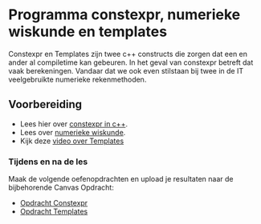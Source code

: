 # Programma constexpr, numerieke wiskunde en templates
Constexpr en Templates zijn twee c++ constructs die zorgen dat een en ander al compiletime kan gebeuren. In het geval van constexpr betreft dat vaak berekeningen. Vandaar dat we ook even stilstaan bij twee in de IT veelgebruikte numerieke rekenmethoden.

## Voorbereiding
- Lees hier over [constexpr in c++](https://www.geeksforgeeks.org/understanding-constexper-specifier-in-cpp/).
- Lees over [numerieke wiskunde](../../software/numerieke-wiskunde/numerieke-wiskunde.md).
- Kijk deze [video over Templates](https://www.youtube.com/watch?v=I-hZkUa9mIs)

### Tijdens en na de les
Maak de volgende oefenopdrachten en upload je resultaten naar de bijbehorende Canvas Opdracht:
- [Opdracht Constexpr](../../onderwijsmateriaal/opdrachten/oefenopdrachten/constexpr/constexpr.md)
- [Opdracht Templates](../../onderwijsmateriaal/opdrachten/oefenopdrachten/templates/templates.md)